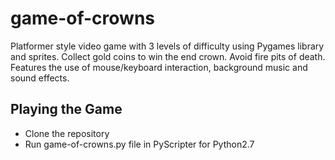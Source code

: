 # game-of-crowns
Platformer style video game with 3 levels of difficulty using Pygames library and sprites. Collect gold coins to win the end crown. Avoid fire pits of death.  Features the use of mouse/keyboard interaction, background music and sound effects.

## Playing the Game
- Clone the repository
- Run game-of-crowns.py file in PyScripter for Python2.7
